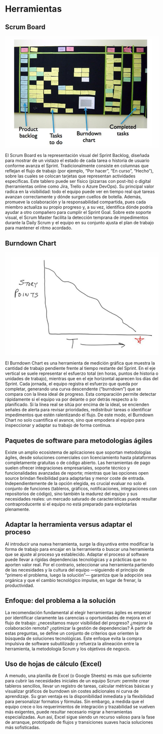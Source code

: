 # Herramientas

## Scrum Board

![](./img/5.1.png)

El Scrum Board es la representación visual del Sprint Backlog, diseñada para mostrar de un vistazo el estado de cada tarea o historia de usuario conforme avanza el Sprint. Tradicionalmente consiste en columnas que reflejan el flujo de trabajo (por ejemplo, “Por hacer”, “En curso”, “Hecho”), sobre las cuales se colocan tarjetas que representan actividades específicas. Este tablero puede ser físico (pizarras con post-its) o digital (herramientas online como Jira, Trello o Azure DevOps). Su principal valor radica en la visibilidad: todo el equipo puede ver en tiempo real qué tareas avanzan correctamente y dónde surgen cuellos de botella. Además, promueve la colaboración y la responsabilidad compartida, pues cada miembro actualiza su propio progreso y, a su vez, identifica dónde podría ayudar a otro compañero para cumplir el Sprint Goal. Sobre este soporte visual, el Scrum Master facilita la detección temprana de impedimentos durante la Daily Scrum y el equipo en su conjunto ajusta el plan de trabajo para mantener el ritmo acordado.

## Burndown Chart

![](./img/5.2.png)

El Burndown Chart es una herramienta de medición gráfica que muestra la cantidad de trabajo pendiente frente al tiempo restante del Sprint. En el eje vertical se suele representar el esfuerzo total (en horas, puntos de historia o unidades de trabajo), mientras que en el eje horizontal aparecen los días del Sprint. Cada jornada, el equipo registra el esfuerzo que queda por completar, generando una curva descendente (“burndown”) que se compara con la línea ideal de progreso. Esta comparación permite detectar rápidamente si el equipo va por delante o por detrás respecto a lo planificado. Si la línea real se sitúa por encima de la ideal, se encienden señales de alerta para revisar prioridades, redistribuir tareas o identificar impedimentos que estén ralentizando el flujo. De este modo, el Burndown Chart no solo cuantifica el avance, sino que empodera al equipo para inspeccionar y adaptar su trabajo de forma continua.

## Paquetes de software para metodologías ágiles

Existe un amplio ecosistema de aplicaciones que soportan metodologías ágiles, desde soluciones comerciales con licenciamiento hasta plataformas completamente gratuitas o de código abierto. Las herramientas de pago suelen ofrecer integraciones empresariales, soporte técnico y funcionalidades avanzadas de reporte; mientras que las opciones open source brindan flexibilidad para adaptarlas y menor coste de entrada. Independientemente de la opción elegida, es crucial evaluar no solo el conjunto de funciones (tableros, gráficos, notificaciones, integraciones con repositorios de código), sino también la madurez del equipo y sus necesidades reales: un mercado saturado de características puede resultar contraproducente si el equipo no está preparado para explotarlas plenamente.

## Adaptar la herramienta versus adaptar el proceso

Al introducir una nueva herramienta, surge la disyuntiva entre modificar la forma de trabajo para encajar en la herramienta o buscar una herramienta que se ajuste al proceso ya establecido. Adaptar el proceso al software puede llevar a rígidas dependencias tecnológicas y a prácticas que no aporten valor real. Por el contrario, seleccionar una herramienta partiendo de las necesidades y la cultura del equipo —siguiendo el principio de “primero el problema, luego la solución”— garantiza que la adopción sea orgánica y que el cambio tecnológico impulse, en lugar de frenar, la productividad.

## Enfoque: del problema a la solución

La recomendación fundamental al elegir herramientas ágiles es empezar por identificar claramente las carencias u oportunidades de mejora en el flujo de trabajo: ¿necesitamos mayor visibilidad del progreso? ¿mejorar la colaboración remota? ¿optimizar la gestión de dependencias? A partir de estas preguntas, se define un conjunto de criterios que orienten la búsqueda de soluciones tecnológicas. Este enfoque evita la compra impulsiva de software subutilizado y refuerza la alineación entre la herramienta, la metodología Scrum y los objetivos de negocio.

## Uso de hojas de cálculo (Excel)

A menudo, una planilla de Excel (o Google Sheets) es más que suficiente para cubrir las necesidades iniciales de un equipo Scrum: permite crear tableros sencillos, llevar un registro de tareas, calcular métricas básicas y visualizar gráficos de burndown sin costes adicionales ni curva de aprendizaje. Su gran ventaja es la disponibilidad inmediata y la flexibilidad para personalizar formatos y fórmulas. Sin embargo, a medida que el equipo crece o los requerimientos de integración y trazabilidad se vuelven más exigentes, puede resultar necesario migrar a herramientas especializadas. Aun así, Excel sigue siendo un recurso valioso para la fase de arranque, prototipado de flujos y transiciones suaves hacia soluciones más sofisticadas.